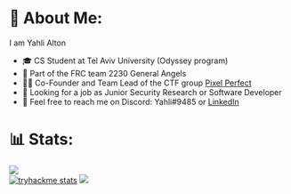 # 💫 About Me:
I am Yahli Alton <br>
* 🎓 CS Student at Tel Aviv University (Odyssey program)
* 🤖 Part of the FRC team 2230 General Angels
* 👨‍💻 Co-Founder and Team Lead of the CTF group [Pixel Perfect][PixelPerfect]
* 💼 Looking for a job as Junior Security Research or Software Developer
* 📱 Feel free to reach me on Discord: Yahli#9485 or [LinkedIn][LinkedIn]

# 📊 Stats:
<!--![](https://github-readme-stats.vercel.app/api/top-langs/?username=Yahli-Alton&theme=radical&layout=compact&count_private=true&size_weight=0.25&count_weight=0.4&hide="APS.NET"&langs_count=6)<br/> -->
![](https://github-readme-streak-stats.herokuapp.com/?user=Yahli-Alton&theme=dark&hide_border=false&include_all_commits=true)<br/>
[![tryhackme stats](https://tryhackme-badges.s3.amazonaws.com/yahli.png)][tryhackme]
[![](https://www.hackthebox.com/badge/image/1395502)][HTB]
<!-- ![](https://github-readme-stats.vercel.app/api?username=Yahli-Alton&show_icons=true&theme=gotham&&count_private=true&include_all_commits=true)


**Yahli-Alton/Yahli-Alton** is a ✨ _special_ ✨ repository because its `README.md` (this file) appears on your GitHub profile.

Here are some ideas to get you started:

- 🔭 I’m currently working on ...
- 🌱 I’m currently learning ...
- 👯 I’m looking to collaborate on ...
- 🤔 I’m looking for help with ...
- 💬 Ask me about ...
- 📫 How to reach me: ...
- 😄 Pronouns: ...
- ⚡ Fun fact: ...
-->
[tryhackme]: https://tryhackme.com/p/yahli
[HTB]: https://app.hackthebox.com/profile/1395502
[PixelPerfect]: https://ctftime.org/team/231618/
[LinkedIn]: https://www.linkedin.com/in/yahli-alton-734148264/
